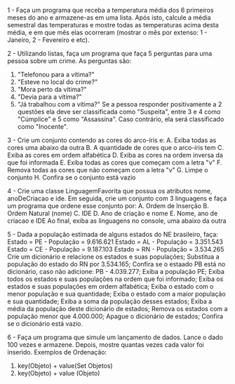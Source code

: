 1 - Faça um programa que receba a temperatura média dos 6 primeiros meses do ano e armazene-as em uma lista.
Após isto, calcule a média semestral das temperaturas e mostre todas as temperaturas acima desta média, e em que mês elas ocorreram (mostrar o mês por extenso: 1 - Janeiro, 2 - Fevereiro e etc).

2 - Utilizando listas, faça um programa que faça 5 perguntas para uma pessoa sobre um crime. As perguntas são:
1) "Telefonou para a vítima?"
2) "Esteve no local do crime?"
3) "Mora perto da vítima?"
4) "Devia para a vítima?"
5) "Já trabalhou com a vítima?"
Se a pessoa responder positivamente a 2 questões ela deve ser classificada como "Suspeita", entre 3 e 4 como "Cúmplice" e 5 como "Assassina". Caso contrário, ela será classificado como "Inocente".

3 - Crie um conjunto contendo as cores do arco-íris e:
A. Exiba todas as cores uma abaixo da outra
B. A quantidade de cores que o arco-íris tem
C. Exiba as cores em ordem alfabética
D. Exiba as cores na ordem inversa da que foi informada
E. Exiba todas as cores que começam com a letra "v"
F. Remova todas as cores que não começam com a letra "v"
G. Limpe o conjunto
H. Confira se o conjunto está vazio

4 - Crie uma classe LinguagemFavorita que possua os atributos nome, anoDeCriacao e ide. Em seguida, crie um conjunto com 3 linguagens e faça um programa que ordene esse conjunto por:
A. Ordem de Inserção
B. Ordem Natural (nome)
C. IDE 
D. Ano de criação e nome
E. Nome, ano de criacao e IDE
Ao final, exiba as linguagens no console, uma abaixo da outra

5 - Dada a população estimada de alguns estados do NE brasileiro, faça:
Estado = PE - População = 9.616.621
Estado = AL - População = 3.351.543
Estado = CE - População = 9.187.103
Estado = RN - População = 3.534.265
Crie um dicionário e relacione os estados e suas populações;
Substitua a população do estado do RN por 3.534.165;
Confira se o estaado PB está no dicionário, caso não adicione: PB - 4.039.277;
Exiba a população PE;
Exiba todos os estados e suas populações na ordem que foi informado;
Exiba os estados e suas populações em ordem alfabética;
Exiba o estado com o menor população e sua quantidade;
Exiba o estado com a maior população e sua quantidade;
Exiba a soma da população desses estados;
Exiba a média da população deste dicionário de estados;
Remova os estados com a população menor que 4.000.000;
Apague o dicionário de estados;
Confira se o dicionário está vazio.

6 - Faça um programa que simule um lançamento de dados.
Lance o dado 100 vezes e armazene.
Depois, mostre quantas vezes cada valor foi inserido.
Exemplos de Ordenação:
1. key(Objeto) + value(Set Objetos)
2. key(Objeto) + value (Objeto)
